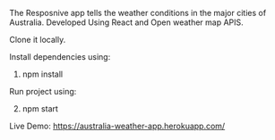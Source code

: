 The Resposnive app tells the weather conditions in the major cities of Australia. Developed Using React and Open weather map APIS.


Clone it locally.

Install dependencies using:

1. npm install

Run project using:

2. npm start

Live Demo: https://australia-weather-app.herokuapp.com/